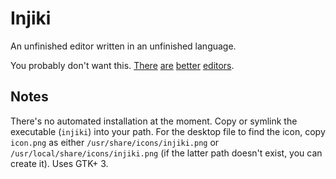 # Injiki
An unfinished editor written in an unfinished language.

You probably don't want this. [There](http://www.vim.org/) [are](https://www.gnu.org/software/emacs/) [better](https://code.visualstudio.com/) [editors](https://www.sublimetext.com/).

## Notes
There's no automated installation at the moment.
Copy or symlink the executable (`injiki`) into your path.
For the desktop file to find the icon, copy `icon.png` as either `/usr/share/icons/injiki.png` or `/usr/local/share/icons/injiki.png` (if the latter path doesn't exist, you can create it).
Uses GTK+ 3.
